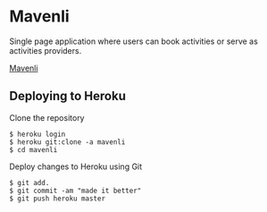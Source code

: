 # Mavenli
Single page application where users can book activities or serve as activities providers.

[Mavenli](https://mavenli.herokuapp.com/)

## Deploying to Heroku

Clone the repository
```
$ heroku login
$ heroku git:clone -a mavenli
$ cd mavenli
```
Deploy changes to Heroku using Git
```
$ git add.
$ git commit -am "made it better"
$ git push heroku master
```

